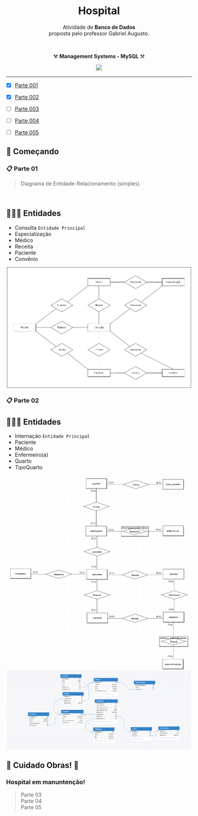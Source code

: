 <h1 align="center">Hospital </h1>

<p align="center">Atividade de <strong>Banco de Dados</strong>
  </br>
proposta pelo professor Gabriel Augusto.</p>
</br>

<p align="center">⚒️ <strong> Management Systems - MySQL </strong> ⚒️</p>
<div align="center">
 <img src="https://skillicons.dev/icons?i=mysql" />
</div>

<hr>

- [x] [Parte 001](https://docs.google.com/forms/d/e/1FAIpQLScqaaDHsvBJtwtjq6i53MPmS3MgRVuXr3k1usRoXcvzXSovpA/viewform)
- [x] [Parte 002](https://docs.google.com/forms/d/e/1FAIpQLSc0JqnliAt1yqo1jR5FoL2jFLcMIhqPbFnfKtaXCGG1vTyz4A/viewform)
- [ ] [Parte 003](https://docs.google.com/forms/d/e/1FAIpQLSeeRrb9hCgdtazE4I2OyAmqniuRA0UYsrzAXMIfO2dILXnI3w/viewform)
- [ ] [Parte 004](https://docs.google.com/forms/d/e/1FAIpQLSeNaneDYB6F4RbF39kSxMdlh2jimmc69ZjV7rUOLf6UylcMUg/viewform)
- [ ] [Parte 005](https://docs.google.com/forms/d/e/1FAIpQLSemyH1eNh4tp63R8FUudOCOm9amBQ2N3sSgB4t6jr3TygnnAA/viewform)


<h2>🚀 Começando</h2>

### 📋 Parte 01

>Diagrama de Entidade-Relacionamento (simples)

</br>


## 🙎🏻‍♂️ Entidades

* Consulta  ```Entidade Principal```
* Especialização
* Médico
* Receita
* Paciente
* Convênio



<div align="center">
  <img src="/assets/imgs/Diagrama.png" width="500px" align="center">
</div>


### 📋 Parte 02

## 🙎🏻‍♂️ Entidades

* Internação  ```Entidade Principal```
* Paciente
* Médico
* Enfermeiro(a)
* Quarto
* TipoQuarto

<div align="center">
  <img src="/assets/imgs/Hospital_database002.png" width="500px" align="center"> <br/>
  <img src="/assets/imgs/Hospital_logico001.png" width="500px" align="center">
</div>


## 🚧 Cuidado Obras! 🚧 

### Hospital em manuntenção!

> Parte 03</br>
> Parte 04</br>
> Parte 05</br>
